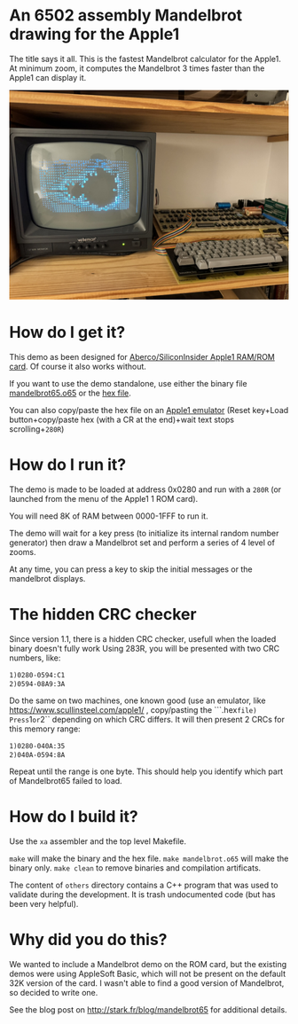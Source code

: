 # An 6502 assembly Mandelbrot drawing for the Apple1

The title says it all. This is the fastest Mandelbrot calculator for the Apple1. At minimum zoom, it computes the Mandelbrot 3 times faster than the Apple1 can display it.

![Mandelbrot 65](images/Mandelbrot1.jpg)

# How do I get it?

This demo as been designed for [Aberco/SiliconInsider Apple1 RAM/ROM card](https://www.ebay.com/itm/116371746487). Of course it also works without.

If you want to use the demo standalone, use either the binary file [mandelbrot65.o65](mandelbrot65.o65) or the [hex file](mandelbrot65.hex).

You can also copy/paste the hex file on an [Apple1 emulator](https://www.scullinsteel.com/apple1/) (Reset key+Load button+copy/paste hex (with a CR at the end)+wait text stops scrolling+``280R``)

# How do I run it?

The demo is made to be loaded at address 0x0280 and run with a ``280R`` (or launched from the menu of the Apple1 1 ROM card).

You will need 8K of RAM between 0000-1FFF to run it.

The demo will wait for a key press (to initialize its internal random number generator) then draw a Mandelbrot set and perform a series of 4 level of zooms.

At any time, you can press a key to skip the initial messages or the mandelbrot displays.

# The hidden CRC checker

Since version 1.1, there is a hidden CRC checker, usefull when the loaded binary doesn't fully work
Using 283R, you will be presented with two CRC numbers, like:
```
1)0280-0594:C1
2)0594-08A9:3A
```
Do the same on two machines, one known good (use an emulator, like https://www.scullinsteel.com/apple1/ , copy/pasting the ```.hex`` file)
Press ``1`` or ``2`` depending on which CRC differs.
It will then present 2 CRCs for this memory range:
```
1)0280-040A:35
2)040A-0594:8A
```
Repeat until the range is one byte. This should help you identify which part of Mandelbrot65 failed to load.

# How do I build it?

Use the ``xa`` assembler and the top level Makefile.

``make`` will make the binary and the hex file.
``make mandelbrot.o65`` will make the binary only.
``make clean`` to remove binaries and compilation artificats.

The content of ``others`` directory contains a C++ program that was used to validate during the development. It is trash undocumented code (but has been very helpful).

# Why did you do this?

We wanted to include a Mandelbrot demo on the ROM card, but the existing demos were using AppleSoft Basic, which will not be present on the default 32K version of the card. I wasn't able to find a good version of Mandelbrot, so decided to write one.

See the blog post on http://stark.fr/blog/mandelbrot65 for additional details.
